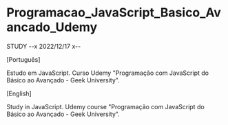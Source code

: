 # Programacao_JavaScript_Basico_Avancado_Udemy

STUDY --x 2022/12/17 x--

[Português]

Estudo em JavaScript. Curso Udemy "Programação com JavaScript do Básico ao Avançado - Geek University".

[English]

Study in JavaScript. Udemy course "Programação com JavaScript do Básico ao Avançado - Geek University".